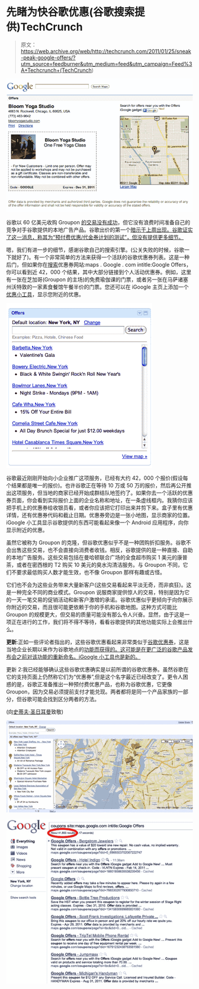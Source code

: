 # 先睹为快谷歌优惠(谷歌搜索提供)TechCrunch

> 原文：<https://web.archive.org/web/http://techcrunch.com/2011/01/25/sneak-peak-google-offers/?utm_source=feedburner&utm_medium=feed&utm_campaign=Feed%3A+Techcrunch+(TechCrunch>)

![](img/49226ee03483976281d81432d575cc96.png)

谷歌以 60 亿美元收购 Groupon [的交易没有成功](https://web.archive.org/web/20230202234615/https://techcrunch.com/2010/12/03/confirmed-the-groupongoogle-deal-is-off/)，但它没有浪费时间准备自己的竞争对手谷歌提供的本地广告产品。谷歌出价的第一个[暗示于上周出现。谷歌证实了这一消息，称其为“预付费优惠/代金券计划的测试”，但没有提供更多细节。](https://web.archive.org/web/20230202234615/https://techcrunch.com/2011/01/20/is-this-googles-groupon-clone-well-the-logo-fits/)

嗯，我们有进一步的细节，感谢谷歌自己的搜索引擎。(公关失败的时候，谷歌一下就好了)。有一个非常简单的方法来获得一个活跃的谷歌优惠券列表。这是一种后门，但如果你在[搜索](https://web.archive.org/web/20230202234615/http://www.google.com/search?sourceid=chrome&ie=UTF-8&q=coupons+site:maps.google.com+intitle:Google+Offers)优惠券网站:maps . Google . com intitle:Google Offers，你可以看到近 42，000 个结果，其中大部分链接到个人活动优惠券。例如，这里有一张在芝加哥(Groupon 的主场)的免费瑜伽课的门票，或者另一张在马萨诸塞州沃特敦的一家素食餐馆午餐半价的门票。您还可以在 iGoogle 主页上添加一个[优惠小工具](https://web.archive.org/web/20230202234615/http://www.google.com/ig/adde?source=atgs&moduleurl=www.gstatic.com/ig/modules/coupons/coupons.xml)，显示您附近的优惠。

![](img/65a29afa4ef0be87c8b5701853f7208c.png)

谷歌最近刚刚开始向小企业推广这项服务，已经有大约 42，000 个报价(假设每个结果都是唯一的报价)。也许谷歌正在等待 10 万或 50 万的报价，然后再公开推出这项服务，但当地的商家已经开始成群结队地签约了。如果你去一个活跃的优惠券页面，你会看到实际报价上面的企业名称和地址，在一条虚线框内。我猜你应该把手机上的优惠券给收银员看，或者你应该把它打印出来并剪下来。盒子里有优惠详情，还有优惠券代码和截止日期。优惠券旁边是一张小地图，显示商家的位置。iGoogle 小工具显示谷歌提供的东西可能看起来像一个 Android 应用程序，向你显示附近的优惠。

虽然它被称为 Groupon 的克隆，但谷歌优惠似乎不是一种团购折扣服务。谷歌不会出售这些交易，也不会直接向消费者收钱。相反，谷歌提供的是一种直接、自助的本地广告服务。这些交易包括在曼哈顿联合广场的全食超市购买 1 美元的康普茶，或者在密西根的 T2 购买 10 美元的臭水沟清洁服务。与 Groupon 不同，它们不要求最低购买人数才能生效，也不像 Groupon 那样有趣或古怪。

它们也不会为这些业务带来大量新客户(这些交易看起来平淡无奇，而非疯狂)。这是一种完全不同的商业模式。Groupon 说服商家提供惊人的交易，特别是因为它的一天一笔交易的促销活动和新客户激增的承诺。谷歌优惠似乎更倾向于向你展示你附近的交易，而且很可能更依赖于你的手机和谷歌地图。这种方式可能比 Groupon 的规模更大，但交易的质量可能没有那么令人兴奋。显然，由于这是一项正在进行的工作，我们将不得不等待，看看谷歌提供的其他功能实际上会推出什么。

**更新**:正如一些评论者指出的，这些谷歌优惠看起来非常类似于[谷歌优惠券](https://web.archive.org/web/20230202234615/http://www.google.com/support/places/bin/answer.py?hl=en&answer=142916&rd=1#coupons)，这是当地企业长期以来作为谷歌地点的[功能而获得的。这可能是在更广泛的谷歌产品发布会之前对该功能的重新命名。iGoogle 小工具也是新的。](https://web.archive.org/web/20230202234615/https://techcrunch.com/2010/04/20/google-places/)

更新 2:我已经能够确认这些谷歌优惠确实是以前所谓的谷歌优惠券。虽然谷歌在它的支持页面上仍然称它们为“优惠券”,但是这个名字最近已经改变了。更令人困惑的是，谷歌正准备推出一种预付费优惠产品，也称为谷歌优惠，它更像 Groupon，因为交易必须提前支付才能兑现。两者都将是同一个产品家族的一部分，但谷歌可能会找到区分两者的方法。

(向[史蒂夫·圣日耳曼](https://web.archive.org/web/20230202234615/http://freespeechsoldhere.com/)致敬)

![](img/b853dabb367588f10830362de80654e6.png)

![](img/ac503cc43b8a67dc8b6cdc367f3a3c3f.png)